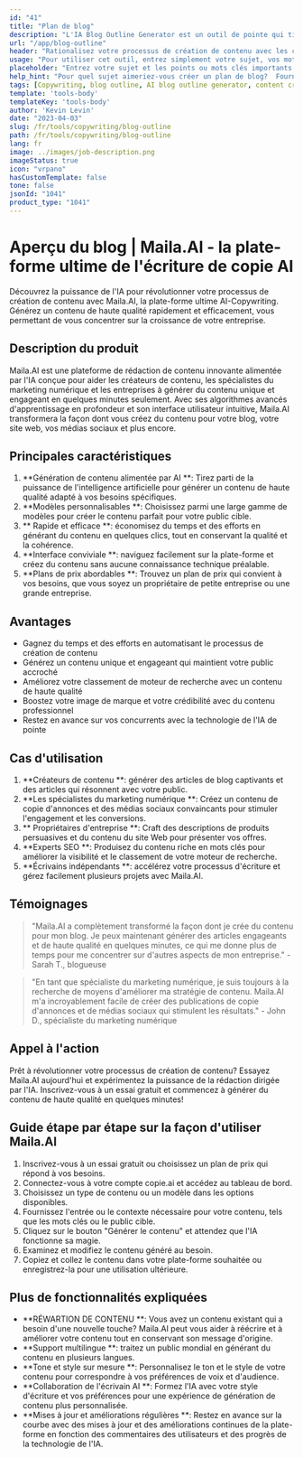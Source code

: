 ```yaml
---
id: "41"
title: "Plan de blog"
description: "L'IA Blog Outline Generator est un outil de pointe qui tire parti de l'intelligence artificielle pour créer des contours de blog bien structurés et organisés.  Cet outil puissant vous aide à économiser du temps et des efforts en générant des contours clairs en fonction de votre sujet ou des mots clés choisis, ce qui facilite la planification et le développement de contenu de blog attrayant."
url: "/app/blog-outline"
header: "Rationalisez votre processus de création de contenu avec les contours de blog générés par l'IA."
usage: "Pour utiliser cet outil, entrez simplement votre sujet, vos mots clés ou vos points clés souhaités.  Ce générateur alimenté par AI créera ensuite un plan de blog complet et bien structuré en fonction de votre contribution."
placeholder: "Entrez votre sujet et les points ou mots clés importants que vous souhaitez inclure dans le plan, par exemple: \ n \ n Sujet: Les avantages des points clés de yoga \ n \ n: \ n \ n1.  Améliore la flexibilité \ n2.  Améliore la concentration mentale \ n3.  Réduit les mots clés du stress \ n \ n: yoga, flexibilité, focus mental, réduction du stress"
help_hint: "Pour quel sujet aimeriez-vous créer un plan de blog?  Fournissez des mots clés ou des points clés liés au sujet et notre IA générera un plan de blog bien structuré en fonction de votre contribution.  Il est recommandé d'énumérer les points clés que vous souhaitez couvrir dans le billet de blog."
tags: [Copywriting, blog outline, AI blog outline generator, content creation]
template: 'tools-body'
templateKey: 'tools-body'
author: 'Kevin Levin'
date: "2023-04-03"
slug: /fr/tools/copywriting/blog-outline
path: /fr/tools/copywriting/blog-outline
lang: fr
image: ../images/job-description.png
imageStatus: true
icon: "vrpano"
hasCustomTemplate: false
tone: false
jsonId: "1041"
product_type: "1041"
---
```

# Aperçu du blog |  Maila.AI - la plate-forme ultime de l'écriture de copie AI

Découvrez la puissance de l'IA pour révolutionner votre processus de création de contenu avec Maila.AI, la plate-forme ultime AI-Copywriting.  Générez un contenu de haute qualité rapidement et efficacement, vous permettant de vous concentrer sur la croissance de votre entreprise.

## Description du produit

Maila.AI est une plateforme de rédaction de contenu innovante alimentée par l'IA conçue pour aider les créateurs de contenu, les spécialistes du marketing numérique et les entreprises à générer du contenu unique et engageant en quelques minutes seulement. Avec ses algorithmes avancés d'apprentissage en profondeur et son interface utilisateur intuitive, Maila.AI transformera la façon dont vous créez du contenu pour votre blog, votre site web, vos médias sociaux et plus encore.

## Principales caractéristiques

1. **Génération de contenu alimentée par AI **: Tirez parti de la puissance de l'intelligence artificielle pour générer un contenu de haute qualité adapté à vos besoins spécifiques.
 2. **Modèles personnalisables **: Choisissez parmi une large gamme de modèles pour créer le contenu parfait pour votre public cible.
 3. ** Rapide et efficace **: économisez du temps et des efforts en générant du contenu en quelques clics, tout en conservant la qualité et la cohérence.
 4. **Interface conviviale **: naviguez facilement sur la plate-forme et créez du contenu sans aucune connaissance technique préalable.
 5. **Plans de prix abordables **: Trouvez un plan de prix qui convient à vos besoins, que vous soyez un propriétaire de petite entreprise ou une grande entreprise.

## Avantages

- Gagnez du temps et des efforts en automatisant le processus de création de contenu
 - Générez un contenu unique et engageant qui maintient votre public accroché
 - Améliorez votre classement de moteur de recherche avec un contenu de haute qualité
 - Boostez votre image de marque et votre crédibilité avec du contenu professionnel
 - Restez en avance sur vos concurrents avec la technologie de l'IA de pointe

## Cas d'utilisation

1. **Créateurs de contenu **: générer des articles de blog captivants et des articles qui résonnent avec votre public.
 2. **Les spécialistes du marketing numérique **: Créez un contenu de copie d'annonces et des médias sociaux convaincants pour stimuler l'engagement et les conversions.
 3. ** Propriétaires d'entreprise **: Craft des descriptions de produits persuasives et du contenu du site Web pour présenter vos offres.
 4. **Experts SEO **: Produisez du contenu riche en mots clés pour améliorer la visibilité et le classement de votre moteur de recherche.
 5. **Écrivains indépendants **: accélérez votre processus d'écriture et gérez facilement plusieurs projets avec Maila.AI.

## Témoignages

> "Maila.AI a complètement transformé la façon dont je crée du contenu pour mon blog. Je peux maintenant générer des articles engageants et de haute qualité en quelques minutes, ce qui me donne plus de temps pour me concentrer sur d'autres aspects de mon entreprise."  - Sarah T., blogueuse

> "En tant que spécialiste du marketing numérique, je suis toujours à la recherche de moyens d'améliorer ma stratégie de contenu. Maila.AI m'a incroyablement facile de créer des publications de copie d'annonces et de médias sociaux qui stimulent les résultats."  - John D., spécialiste du marketing numérique

## Appel à l'action

Prêt à révolutionner votre processus de création de contenu?  Essayez Maila.AI aujourd'hui et expérimentez la puissance de la rédaction dirigée par l'IA.  Inscrivez-vous à un essai gratuit et commencez à générer du contenu de haute qualité en quelques minutes!

## Guide étape par étape sur la façon d'utiliser Maila.AI

1. Inscrivez-vous à un essai gratuit ou choisissez un plan de prix qui répond à vos besoins.
 2. Connectez-vous à votre compte copie.ai et accédez au tableau de bord.
 3. Choisissez un type de contenu ou un modèle dans les options disponibles.
 4. Fournissez l'entrée ou le contexte nécessaire pour votre contenu, tels que les mots clés ou le public cible.
 5. Cliquez sur le bouton "Générer le contenu" et attendez que l'IA fonctionne sa magie.
 6. Examinez et modifiez le contenu généré au besoin.
 7. Copiez et collez le contenu dans votre plate-forme souhaitée ou enregistrez-la pour une utilisation ultérieure.

## Plus de fonctionnalités expliquées

- **RÉWARTION DE CONTENU **: Vous avez un contenu existant qui a besoin d'une nouvelle touche?  Maila.AI peut vous aider à réécrire et à améliorer votre contenu tout en conservant son message d'origine.
 - **Support multilingue **: traitez un public mondial en générant du contenu en plusieurs langues.
 - **Tone et style sur mesure **: Personnalisez le ton et le style de votre contenu pour correspondre à vos préférences de voix et d'audience.
 - **Collaboration de l'écrivain AI **: Formez l'IA avec votre style d'écriture et vos préférences pour une expérience de génération de contenu plus personnalisée.
 - **Mises à jour et améliorations régulières **: Restez en avance sur la courbe avec des mises à jour et des améliorations continues de la plate-forme en fonction des commentaires des utilisateurs et des progrès de la technologie de l'IA.
